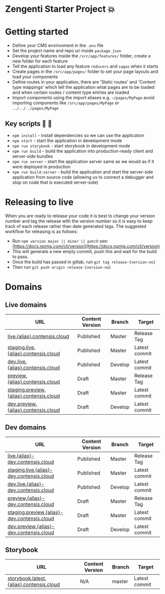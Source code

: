 # Zengenti Starter Project :boom:

# Getting started

- Define your CMS environment in the `.env` file
- Set the project name and repo uri inside `package.json`
- Develop your features inside the `/src/app/features/` folder, create a new folder for each feature
- Tell the application to load any feature `reducers` and `sagas` when it starts
- Create pages in the `/src/app/pages/` folder to set your page layouts and load your components
- Define routes in your application, there are 'Static routes' and 'Content type mappings' which tell the application what pages are to be loaded and when certain routes / content type entries are loaded
- Import components using the import aliases e.g. `~/pages/MyPage` avoid importing components like `/src/app/pages/MyPage` or `../../../pages/MyPage`

## Key scripts :vertical_traffic_light: :page_with_curl:

- `npm install` - install dependencies so we can use the application
- `npm start` - start the application in development mode
- `npm run storybook` - start storybook in development mode
- `npm run build` - build the application into production-ready client and server-side bundles
- `npm run server` - start the application server same as we would as if it were deployed in production
- `npm run build:server` - build the application and start the server-side application from source code (allowing us to connect a debugger and stop on code that is executed server-side)

# Releasing to live

When you are ready to release your code it is best to change your version number and tag the release with the version number so it is easy to keep track of each release rather than date generated tags. The suggested workflow for releasing is as follows:

- Run `npm version major || minor || patch` see: [https://docs.npmjs.com/cli/version](https://docs.npmjs.com/cli/version)
- This will generate a new empty commit, push this and wait for the build to pass.
- Once the build has passed in gitlab, run `git tag release-{version-no}`
- Then run `git push origin release-{version-no}`

# Domains

## Live domains

| URL                                                                                        | Content Version | Branch  | Target        |
| ------------------------------------------------------------------------------------------ | --------------- | ------- | ------------- |
| [live.{alias}.contensis.cloud](http://live.{alias}.contensis.cloud/)                       | Published       | Master  | Release Tag   |
| [staging.live.{alias}.contensis.cloud](http://staging.live.{alias}.contensis.cloud/)       | Published       | Master  | Latest commit |
| [dev.live.{alias}.contensis.cloud](http://dev.live.{alias}.contensis.cloud/)               | Published       | Develop | Latest commit |
| [preview.{alias}.contensis.cloud](http://preview.{alias}.contensis.cloud/)                 | Draft           | Master  | Release Tag   |
| [staging.preview.{alias}.contensis.cloud](http://staging.preview.{alias}.contensis.cloud/) | Draft           | Master  | Latest commit |
| [dev.preview.{alias}.contensis.cloud](http://dev.preview.{alias}.contensis.cloud/)         | Draft           | Develop | Latest commit |

## Dev domains

| URL                                                                                                | Content Version | Branch  | Target        |
| -------------------------------------------------------------------------------------------------- | --------------- | ------- | ------------- |
| [live.{alias}-dev.contensis.cloud](http://live.{alias}-dev.contensis.cloud/)                       | Published       | Master  | Release Tag   |
| [staging.live.{alias}-dev.contensis.cloud](http://staging.live.{alias}-dev.contensis.cloud/)       | Published       | Master  | Latest commit |
| [dev.live.{alias}-dev.contensis.cloud](http://dev.live.{alias}-dev.contensis.cloud/)               | Published       | Develop | Latest commit |
| [preview.{alias}-dev.contensis.cloud](http://preview.{alias}-dev.contensis.cloud/)                 | Draft           | Master  | Release Tag   |
| [staging.preview.{alias}-dev.contensis.cloud](http://staging.preview.{alias}-dev.contensis.cloud/) | Draft           | Master  | Latest commit |
| [dev.preview.{alias}-dev.contensis.cloud](http://dev.preview.{alias}-dev.contensis.cloud/)         | Draft           | Develop | Latest commit |

## Storybook

| URL                                                                                          | Content Version | Branch | Target        |
| -------------------------------------------------------------------------------------------- | --------------- | ------ | ------------- |
| [storybook.latest.{alias}.contensis.cloud](http://storybook.latest.{alias}.contensis.cloud/) | N/A             | master | Latest commit |
